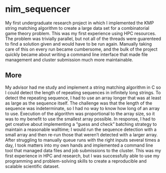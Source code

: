 # nim_sequencer

My first undergraduate research project in which I implemented the KMP string matching algorithm to create a large data set for a combinatorial 
game theory problem. This was my first experience using HPC resources. The problem was trivially parallel, but not all of the threads were guarenteed to find
a solution given and would have to be run again. Manually taking care of this on every run became cumbersome, and the bulk of the project quickly became about
writing a command line interface that made file management and cluster submission much more maintainable. 

## More

My advisor had me study and implement a string matching algorithm in C so I could detect the length of repeating sequences in infinitely long strings. To detect the repeating sequence, I had to use an array longer that was at least as large as the sequence itself. The challenge was that the length of the sequence was indeterminate, so I had no way to know how long of an array to use. Execution of the algorithm was proportional to the array size, so it was to my benefit to use the smallest array possible. In response, I had to get creative about implementing a “guess and check” batching strategy to maintain a reasonable walltime; I would run the sequence detection with a small array and then re-run those that weren’t detected with a larger array.
After struggling to manually queue runs with the right inputs several times a day, I took matters into my 
own hands and implemented a command line tool that managed data files and job submissions to the cluster. This was my 
first experience in HPC and research, but I was successfully able to use my programming and problem-solving skills to create
a reproducible and scalable scientific dataset. 
